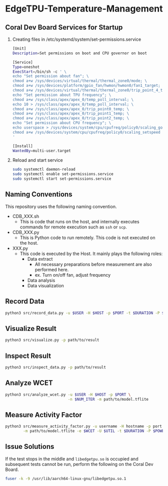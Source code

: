 # EdgeTPU-Temperature-Management

## Coral Dev Board Services for Startup

1. Creating files in /etc/systemd/system/set-permissions.service

    ```sh
    [Unit]
    Description=Set permissions on boot and CPU governor on boot

    [Service]
    Type=oneshot
    ExecStart=/bin/sh -c ' \
    echo "Set permission about fan"; \
    chmod a+w /sys/devices/virtual/thermal/thermal_zone0/mode; \
    chmod a+w /sys/devices/platform/gpio_fan/hwmon/hwmon0/fan1_target; \
    chmod a+w /sys/devices/virtual/thermal/thermal_zone0/trip_point_4_temp; \
    echo "Set permission about TPU frequency"; \
    chmod a+w /sys/class/apex/apex_0/temp_poll_interval; \
    echo 10 > /sys/class/apex/apex_0/temp_poll_interval; \
    chmod a+w /sys/class/apex/apex_0/trip_point0_temp; \
    chmod a+w /sys/class/apex/apex_0/trip_point1_temp; \
    chmod a+w /sys/class/apex/apex_0/trip_point2_temp; \
    echo "Set permission about CPU frequency"; \
    echo userspace > /sys/devices/system/cpu/cpufreq/policy0/scaling_governor; \
    chmod a+w /sys/devices/system/cpu/cpufreq/policy0/scaling_setspeed \
    '

    [Install]
    WantedBy=multi-user.target
    ```

2. Reload and start service

    ```sh
    sudo systemctl daemon-reload
    sudo systemctl enable set-permissions.service
    sudo systemctl start set-permissions.service
    ```

## Naming Conventions

This repository uses the following naming convention.

- CDB_XXX.sh
  - This is code that runs on the host, and internally executes commands for remote execution such as `ssh` or `scp`.
- CDB_XXX.py
  - This is Python code to run remotely. This code is not executed on the host.
- XXX.py
  - This code is executed by the Host. It mainly plays the following roles:
    - Data extract
      - All necessary preparations before measurement are also performed here.
      - ex. Turn on/off fan, adjust frequency
    - Data analysis
    - Data visualization

## Record Data

```sh
python3 src/record_data.py -u $USER -H $HOST -p $PORT -t $DURATION -P $POWER_NUM -i $INTERVAL -o result/$(date +%Y%m%d_%H%M%S)
```

## Visualize Result

```sh
python3 src/visualize.py -p path/to/result
```

## Inspect Result

```sh
python3 src/inspect_data.py -p path/to/result
```

## Analyze WCET

```sh
python3 src/analyze_wcet.py -u $USER -H $HOST -p $PORT \
                            -n $NUM_ITER -m path/to/model.tflite
```

## Measure Activity Factor

```sh
python3 src/measure_activity_factor.py -u username -H hostname -p port \
        -m path/to/model.tflite -e $WCET -U $UTIL -t $DURATION -P $POWER_NUM
```

## Issue Solutions

If the test stops in the middle and `libedgetpu.so` is occupied and subsequent tests cannot be run, perform the following on the Coral Dev Board.

```sh
fuser -k -9 /usr/lib/aarch64-linux-gnu/libedgetpu.so.1
```